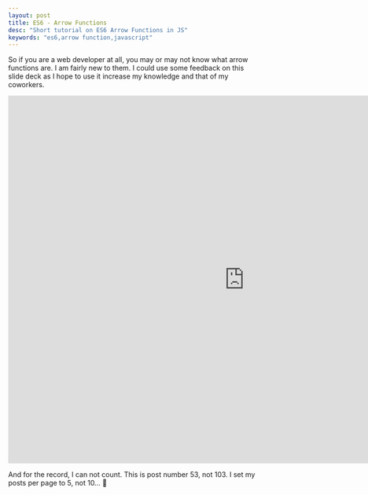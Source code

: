 ```yaml
---
layout: post
title: ES6 - Arrow Functions
desc: "Short tutorial on ES6 Arrow Functions in JS"
keywords: "es6,arrow function,javascript"
---
```


So if you are a web developer at all, you may or may not know what arrow functions are. I am fairly new to them. I could use some feedback on this slide deck as I hope to use it increase my knowledge and that of my coworkers.

<div class="videoWrapper">
	<iframe src="https://docs.google.com/presentation/d/1Q4c7LFMa7KEQnBYkKRefV2AdAW6MDulGGSvu6X0zV2M/embed?start=false&loop=false&delayms=3000" frameborder="0" width="960" height="749" allowfullscreen="true" mozallowfullscreen="true" webkitallowfullscreen="true"></iframe>
</div>

And for the record, I can not count. This is post number 53, not 103. I set my posts per page to 5, not 10... :ghost: